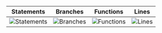 | Statements                  | Branches                | Functions                 | Lines             |
| --------------------------- | ----------------------- | ------------------------- | ----------------- |
| ![Statements](https://img.shields.io/badge/statements-99.26%25-brightgreen.svg?style=for-the-badge&logo=jest) | ![Branches](https://img.shields.io/badge/branches-92.3%25-brightgreen.svg?style=for-the-badge&logo=jest) | ![Functions](https://img.shields.io/badge/functions-97.72%25-brightgreen.svg?style=for-the-badge&logo=jest) | ![Lines](https://img.shields.io/badge/lines-99.44%25-brightgreen.svg?style=for-the-badge&logo=jest) |
